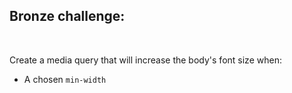## Bronze challenge:

<br>

Create a media query that will increase the body's font size when:

* A chosen <code>min-width</code>

<br>
